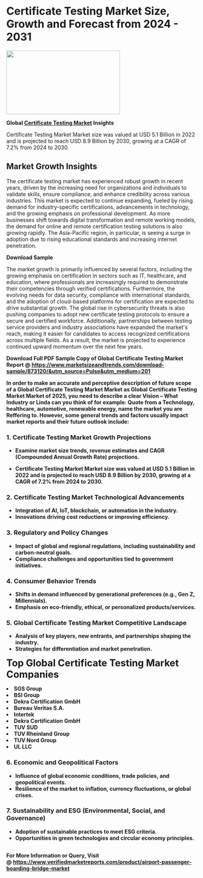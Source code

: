 <H1>Certificate Testing Market Size, Growth and Forecast from 2024 - 2031</H1><img class="aligncenter size-medium wp-image-584254" src="https://thirdeyenews.in/wp-content/uploads/2024/09/Global-Market-Research-300x168.jpeg" alt="" width="300" height="168" /><p><strong>Global&nbsp;<a href="https://www.marketsizeandtrends.com/download-sample/873120/&amp;utm_source=Pulse&amp;utm_medium=201">Certificate Testing Market</a> Insights</strong></p><p>Certificate Testing Market Market size was valued at USD 5.1 Billion in 2022 and is projected to reach USD 8.9 Billion by 2030, growing at a CAGR of 7.2% from 2024 to 2030.</p><p><h2>Market Growth Insights</h2> <p>The certificate testing market has experienced robust growth in recent years, driven by the increasing need for organizations and individuals to validate skills, ensure compliance, and enhance credibility across various industries. This market is expected to continue expanding, fueled by rising demand for industry-specific certifications, advancements in technology, and the growing emphasis on professional development. As more businesses shift towards digital transformation and remote working models, the demand for online and remote certification testing solutions is also growing rapidly. The Asia-Pacific region, in particular, is seeing a surge in adoption due to rising educational standards and increasing internet penetration.</p> <p><strong>Download Sample</strong></p> <p>The market growth is primarily influenced by several factors, including the growing emphasis on certification in sectors such as IT, healthcare, and education, where professionals are increasingly required to demonstrate their competencies through verified certifications. Furthermore, the evolving needs for data security, compliance with international standards, and the adoption of cloud-based platforms for certification are expected to drive substantial growth. The global rise in cybersecurity threats is also pushing companies to adopt new certificate testing protocols to ensure a secure and certified workforce. Additionally, partnerships between testing service providers and industry associations have expanded the market's reach, making it easier for candidates to access recognized certifications across multiple fields. As a result, the market is projected to experience continued upward momentum over the next few years.</p> <p><strong></p><p><span class=""><strong>Download Full PDF Sample Copy of Global Certificate Testing Market Report</strong> @ <a href="https://www.marketsizeandtrends.com/download-sample/873120/&amp;utm_source=Pulse&amp;utm_medium=201" target="_blank">https://www.marketsizeandtrends.com/download-sample/873120/&amp;utm_source=Pulse&amp;utm_medium=201</a></span></p><p>In order to make an accurate and perceptive description of future scope of a Global&nbsp;Certificate Testing Market Market as Global&nbsp;Certificate Testing Market Market of 2025, you need to describe a clear Vision &ndash; What Industry or Linda can you think of for example: Quote from a Technology, healthcare, automotive, renewable energy, name the market you are Reffering to. However, some general trends and factors usually impact market reports and their future outlook include:</p><h3>1.&nbsp;<strong>Certificate Testing Market Growth Projections</strong></h3><ul><li>Examine market size trends, revenue estimates and CAGR (Compounded Annual Growth Rate) projections.</li><li><p>Certificate Testing Market Market size was valued at USD 5.1 Billion in 2022 and is projected to reach USD 8.9 Billion by 2030, growing at a CAGR of 7.2% from 2024 to 2030.</p></li></ul><h3>2.&nbsp;<strong>Certificate Testing Market Technological Advancements</strong></h3><ul><li>Integration of AI, IoT, blockchain, or automation in the industry.</li><li>Innovations driving cost reductions or improving efficiency.</li></ul><h3>3.&nbsp;<strong>Regulatory and Policy Changes</strong></h3><ul><li>Impact of global and regional regulations, including sustainability and carbon-neutral goals.</li><li>Compliance challenges and opportunities tied to government initiatives.</li></ul><h3>4.&nbsp;<strong>Consumer Behavior Trends</strong></h3><ul><li>Shifts in demand influenced by generational preferences (e.g., Gen Z, Millennials).</li><li>Emphasis on eco-friendly, ethical, or personalized products/services.</li></ul><h3>5.&nbsp;<strong>Global Certificate Testing Market Competitive Landscape</strong></h3><ul><li>Analysis of key players, new entrants, and partnerships shaping the industry.</li><li>Strategies for differentiation and market penetration.</li></ul><p data-pm-slice="1 1 []"><span style="color: inherit; font-family: inherit; font-size: 25px;">Top Global Certificate Testing Market Companies</span></p><div class="" data-test-id=""><p><li>SGS Group</li><li> BSI Group</li><li> Dekra Certification GmbH</li><li> Bureau Veritas S.A.</li><li> Intertek</li><li> Dekra Certification GmbH</li><li> TUV SUD</li><li> TUV Rheinland Group</li><li> TUV Nord Group</li><li> UL LLC</li></p></div><h3>6.&nbsp;<strong>Economic and Geopolitical Factors</strong></h3><ul><li>Influence of global economic conditions, trade policies, and geopolitical events.</li><li>Resilience of the market to inflation, currency fluctuations, or global crises.</li></ul><h3>7.&nbsp;<strong>Sustainability and ESG (Environmental, Social, and Governance)</strong></h3><ul><li>Adoption of sustainable practices to meet ESG criteria.</li><li>Opportunities in green technologies and circular economy principles.</li></ul><h2><strong style="font-size: 14px;">For More Information or Query, Visit @&nbsp;</strong><a style="background-color: #ffffff; font-size: 14px;" href="https://www.marketsizeandtrends.com/report/certificate-testing-market/" target="_blank">https://www.verifiedmarketreports.com/product/airport-passenger-boarding-bridge-market</a></h2>
